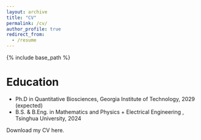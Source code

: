 ```yaml
---
layout: archive
title: "CV"
permalink: /cv/
author_profile: true
redirect_from:
  - /resume
---
```


{% include base_path %}

Education
======
* Ph.D in Quantitative Biosciences, Georgia Institute of Technology, 2029 (expected)
* B.S. & B.Eng. in Mathematics and Physics + Electrical Engineering , Tsinghua University, 2024

Download my CV here.
  
